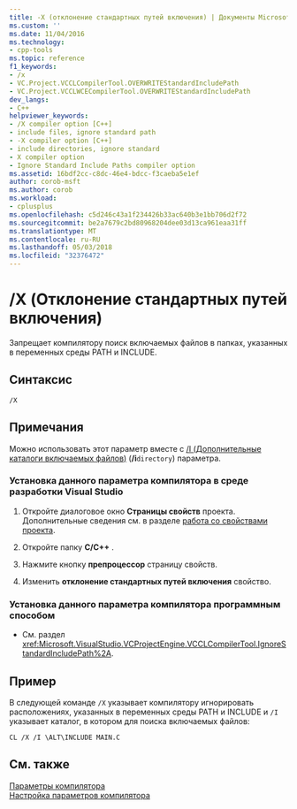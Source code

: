```yaml
---
title: -X (отклонение стандартных путей включения) | Документы Microsoft
ms.custom: ''
ms.date: 11/04/2016
ms.technology:
- cpp-tools
ms.topic: reference
f1_keywords:
- /x
- VC.Project.VCCLCompilerTool.OVERWRITEStandardIncludePath
- VC.Project.VCCLWCECompilerTool.OVERWRITEStandardIncludePath
dev_langs:
- C++
helpviewer_keywords:
- /X compiler option [C++]
- include files, ignore standard path
- -X compiler option [C++]
- include directories, ignore standard
- X compiler option
- Ignore Standard Include Paths compiler option
ms.assetid: 16bdf2cc-c8dc-46e4-bdcc-f3caeba5e1ef
author: corob-msft
ms.author: corob
ms.workload:
- cplusplus
ms.openlocfilehash: c5d246c43a1f234426b33ac640b3e1bb706d2f72
ms.sourcegitcommit: be2a7679c2bd80968204dee03d13ca961eaa31ff
ms.translationtype: MT
ms.contentlocale: ru-RU
ms.lasthandoff: 05/03/2018
ms.locfileid: "32376472"
---
```

# <a name="x-ignore-standard-include-paths"></a>/X (Отклонение стандартных путей включения)
Запрещает компилятору поиск включаемых файлов в папках, указанных в переменных среды PATH и INCLUDE.  
  
## <a name="syntax"></a>Синтаксис  
  
```  
/X  
```  
  
## <a name="remarks"></a>Примечания  
 Можно использовать этот параметр вместе с [/I (Дополнительные каталоги включаемых файлов)](../../build/reference/i-additional-include-directories.md) (**/i**`directory`) параметра.  
  
### <a name="to-set-this-compiler-option-in-the-visual-studio-development-environment"></a>Установка данного параметра компилятора в среде разработки Visual Studio  
  
1.  Откройте диалоговое окно **Страницы свойств** проекта. Дополнительные сведения см. в разделе [работа со свойствами проекта](../../ide/working-with-project-properties.md).  
  
2.  Откройте папку **C/C++** .  
  
3.  Нажмите кнопку **препроцессор** страницу свойств.  
  
4.  Изменить **отклонение стандартных путей включения** свойство.  
  
### <a name="to-set-this-compiler-option-programmatically"></a>Установка данного параметра компилятора программным способом  
  
-   См. раздел <xref:Microsoft.VisualStudio.VCProjectEngine.VCCLCompilerTool.IgnoreStandardIncludePath%2A>.  
  
## <a name="example"></a>Пример  
 В следующей команде `/X` указывает компилятору игнорировать расположениях, указанных в переменных среды PATH и INCLUDE и `/I` указывает каталог, в котором для поиска включаемых файлов:  
  
```  
CL /X /I \ALT\INCLUDE MAIN.C  
```  
  
## <a name="see-also"></a>См. также  
 [Параметры компилятора](../../build/reference/compiler-options.md)   
 [Настройка параметров компилятора](../../build/reference/setting-compiler-options.md)